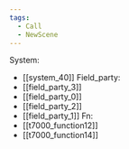 ```yaml
---
tags:
  - Call
  - NewScene
---
```

System:
- [[system_40]]
Field_party:
- [[field_party_3]]
- [[field_party_0]]
- [[field_party_2]]
- [[field_party_1]]
Fn:
- [[t7000_function12]]
- [[t7000_function14]]
